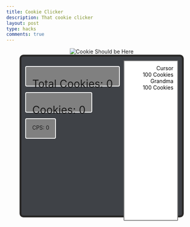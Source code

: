 ```yaml
---
title: Cookie Clicker
description: That cookie clicker
layout: post
type: hacks
comments: true
---
```

<style>
    .menu {
        height: 400px;
        width: 80%;
        background-color: #3f4247;
        margin-left: auto;
        margin-right: auto;
        border-radius: 10px;
        border: solid 5px #292827;
        padding: 10px;

        display: flex;
        justify-content: space-between; 
        align-items: flex-start; 
    }
    .cookiesClickedMenu {
        font-size: 28px;
    }
    .cookiesMenu > div {
        background-color: grey;
        padding: 0px 16px;
        margin: 15px 0;
        border-radius: 4px;
        border: solid 2px white;
        width: fit-content;
        height: 50px;
    }
    .store {
        width: 120px;
        display: inline-block;
        overflow: auto;
        text-align: right;
        background-color: white;
        height: 100%;
        padding: 10px;
        border-radius: 2px;
        border: solid 2px grey;
    }
    .item > p {
        margin: 0;
    }
    .item:hover {
        background-color: grey;
    }
    .item:active {
        background-color: black;
    }
    .cookie:active {
        width: 80%;
        height: 80%;
    }
</style>

<div style="text-align:center;">
    <img src="{{site.baseurl}}/images/cookieClicker.png" alt="Cookie Should be Here" onclick="clickCookie(1, true);" class="cookie">
</div>
<!-- Important Information -->
<div id="menu" class="menu">
    <div class="cookiesMenu" style="display:inline-block; width:fit-content">
        <div><p id="totalCookiesClickedMenu" class="cookiesClickedMenu">Total Cookies: 0</p></div>
        <div><p id="cookiesClickedMenu" class="cookiesClickedMenu">Cookies: 0</p></div>
        <div><p id="cookiesPerSecond" class="cookiesPerSecond">CPS: 0</p></div>
    </div>
    <!-- Store -->
    <div class="store">
        <div class="item" id="cursor" onclick="if (cookiesClicked >= 100) {cursorsOwned++; cookiesClicked-=100; cPerSecond++;}">
            <p style="color:black">Cursor</p>
            <p style="color:black; font-size:14px">100 Cookies</p>
        </div>
        <div class="item" id="grandma" onclick="if (cookiesClicked >= 500) {grandmasOwned++; cookiesClicked-=500; cPerSecond+=5}">
            <p style="color:black">Grandma</p>
            <p style="color:black; font-size:14px">100 Cookies</p>
        </div>
    </div>
</div>

<script>
    // All sound file sources
    const cookieClickSound = [
        new Audio('{{site.baseurl}}/audio/cookieClick1.mp3'), 
        new Audio('{{site.baseurl}}/audio/cookieClick2.mp3'), 
        new Audio('{{site.baseurl}}/audio/cookieClick3.mp3'), 
        new Audio('{{site.baseurl}}/audio/cookieClick4.mp3')
    ]

    // important reference variables
    let cPerSecond = 0;
    let cursorsOwned = 0;
    let grandmasOwned =
    let cookiesClicked = 0;
    let totalCookiesClicked = 0;
    let cookiesClickedMenu = document.getElementById("cookiesClickedMenu");
    let totalCookiesClickedMenu = document.getElementById("totalCookiesClickedMenu");
    let cookiesPerSecondMenu = document.getElementById("cookiesPerSecond");
    
    function clickCookie(cookiesPerSecond, playSound = false) {
        // Increases cookies clicked count
        cookiesClicked += cookiesPerSecond;
        totalCookiesClicked += cookiesPerSecond;
        cookiesPerSecondMenu.innerHTML = "CPS: " + cPerSecond;
        // Updates counter
        cookiesClickedMenu.innerHTML = "Cookies: " + cookiesClicked;
        totalCookiesClickedMenu.innerHTML = "Total Cookies: " + totalCookiesClicked;
        if (playSound) {
            cookieClickSound[Math.floor((Math.random() * 3))].play();
        }
    }
    // Function to generate cookies depending on number cursors owned
    function cursorCookies(x) {
        clickCookie(x);
        // console.log(x);
        setTimeout(() => cursorCookies(cPerSecond), 1000); // Pass a function reference with setTimeout
    }

    // Initial call of loop to generate cookies
    cursorCookies(cursorsOwned);
</script>
